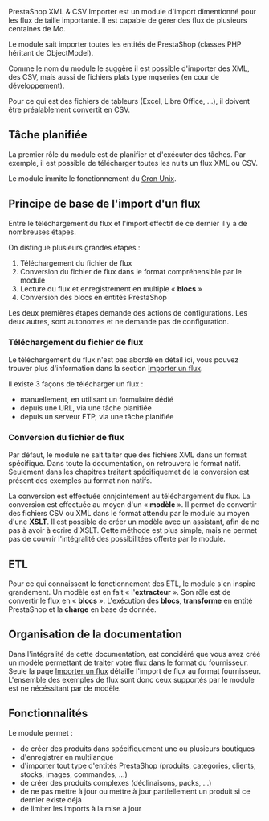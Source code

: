 PrestaShop XML & CSV Importer est un module d'import dimentionné pour les flux de taille importante.
Il est capable de gérer des flux de plusieurs centaines de Mo.

Le module sait importer toutes les entités de PrestaShop (classes PHP héritant de ObjectModel).

Comme le nom du module le suggère il est possible d'importer des XML, des CSV, mais aussi de fichiers plats type mqseries (en cour de développement).

Pour ce qui est des fichiers de tableurs (Excel, Libre Office, ...), il doivent être préalablement convertit en CSV.

## Tâche planifiée

La premier rôle du module est de planifier et d'exécuter des tâches. Par exemple, il est possible de télécharger toutes les nuits un flux XML ou CSV.

Le module immite le fonctionnement du [Cron Unix](https://fr.wikipedia.org/wiki/Cron).

## Principe de base de l'import d'un flux

Entre le téléchargement du flux et l'import effectif de ce dernier il y a de nombreuses étapes.

On distingue plusieurs grandes étapes :
1. Téléchargement du fichier de flux
2. Conversion du fichier de flux dans le format compréhensible par le module
3. Lecture du flux et enregistrement en multiple « **blocs** »
4. Conversion des blocs en entités PrestaShop

Les deux premières étapes demande des actions de configurations. Les deux autres, sont autonomes et ne demande pas de configuration.

### Téléchargement du fichier de flux

Le téléchargement du flux n'est pas abordé en détail ici, vous pouvez trouver plus d'information dans la section [Importer un flux](!fr/Importer_un_flux).

Il existe 3 façons de télécharger un flux :
- manuellement, en utilisant un formulaire dédié
- depuis une URL, via une tâche planifiée
- depuis un serveur FTP, via une tâche planifiée

### Conversion du fichier de flux

Par défaut, le module ne sait taiter que des fichiers XML dans un format spécifique. Dans toute la documentation, on retrouvera le format natif. Seulement dans les chapitres traitant spécifiquemet de la conversion est présent des exemples au format non natifs.

La conversion est effectuée cnnjointement au téléchargement du flux. La conversion est effectuée au moyen d'un « **modèle** ». Il permet de convertir des fichiers CSV ou XML dans le format attendu par le module au moyen d'une **XSLT**. Il est possible de créer un modèle avec un assistant, afin de ne pas à avoir à ecrire d'XSLT. Cette méthode est plus simple, mais ne permet pas de couvrir l'intégralité des possibilitées offerte par le module.

## ETL

Pour ce qui connaissent le fonctionnement des ETL, le module s'en inspire grandement. Un modèle est en fait « l'**extracteur** ». Son rôle est de convertir le flux en « **blocs** ». L'exécution des **blocs**, **transforme** en entité PrestaShop et la **charge** en base de donnée.

## Organisation de la documentation

Dans l'intégralité de cette documentation, est concidéré que vous avez créé un modèle permettant de traiter votre flux dans le format du fournisseur. Seule la page [Importer un flux](!fr/Importer_un_flux) détaille l'import de flux au format fournisseur. L'ensemble des exemples de flux sont donc ceux supportés par le module est ne nécéssitant par de modèle.

## Fonctionnalités

Le module permet :
- de créer des produits dans spécifiquement une ou plusieurs boutiques
- d'enregistrer en multilangue
- d'importer tout type d'entités PrestaShop (produits, categories, clients, stocks, images, commandes, ...)
- de créer des produits complexes (déclinaisons, packs, ...)
- de ne pas mettre à jour ou mettre à jour partiellement un produit si ce dernier existe déjà
- de limiter les imports à la mise à jour
